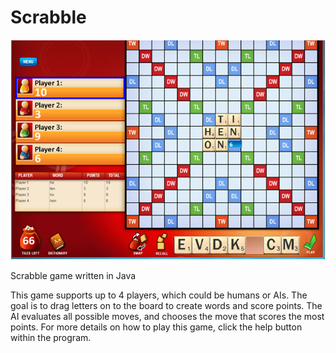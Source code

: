 # Scrabble

![Scrabble](https://github.com/simon-qi/Scrabble/blob/master/files/screenshot.png)

Scrabble game written in Java

This game supports up to 4 players, which could be humans or AIs. The goal is to drag letters on to the board to create words and score points. The AI evaluates all possible moves, and chooses the move that scores the most points. For more details on how to play this game, click the help button within the program.


